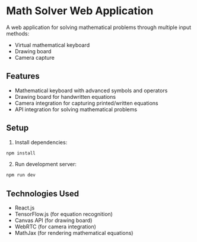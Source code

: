 # Math Solver Web Application

A web application for solving mathematical problems through multiple input methods:
- Virtual mathematical keyboard
- Drawing board
- Camera capture

## Features
- Mathematical keyboard with advanced symbols and operators
- Drawing board for handwritten equations
- Camera integration for capturing printed/written equations
- API integration for solving mathematical problems

## Setup
1. Install dependencies:
```bash
npm install
```

2. Run development server:
```bash
npm run dev
```

## Technologies Used
- React.js
- TensorFlow.js (for equation recognition)
- Canvas API (for drawing board)
- WebRTC (for camera integration)
- MathJax (for rendering mathematical equations)
